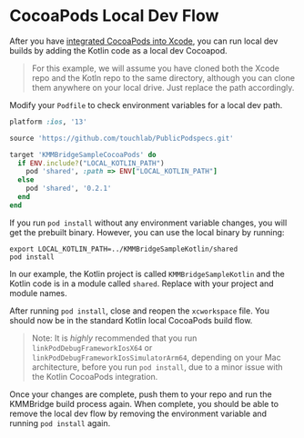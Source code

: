 # CocoaPods Local Dev Flow

After you have [integrated CocoaPods into Xcode](01_IOS_COCOAPODS.md), you can run local dev builds by adding the Kotlin code as a local dev Cocoapod.

> For this example, we will assume you have cloned both the Xcode repo and the Kotln repo to the same directory, although you can clone them anywhere on your local drive. Just replace the path accordingly.

Modify your `Podfile` to check environment variables for a local dev path.

```ruby
platform :ios, '13'

source 'https://github.com/touchlab/PublicPodspecs.git'

target 'KMMBridgeSampleCocoaPods' do
  if ENV.include?("LOCAL_KOTLIN_PATH")
    pod 'shared', :path => ENV["LOCAL_KOTLIN_PATH"]
  else
    pod 'shared', '0.2.1'
  end
end
```

If you run `pod install` without any environment variable changes, you will get the prebuilt binary. However, you can use the local binary by running:

```shell
export LOCAL_KOTLIN_PATH=../KMMBridgeSampleKotlin/shared
pod install
```

In our example, the Kotlin project is called `KMMBridgeSampleKotlin` and the Kotlin code is in a module called `shared`. Replace with your project and module names.

After running `pod install`, close and reopen the `xcworkspace` file. You should now be in the standard Kotlin local CocoaPods build flow.

> Note: It is *highly* recommended that you run `linkPodDebugFrameworkIosX64` or `linkPodDebugFrameworkIosSimulatorArm64`, depending on your Mac architecture, before you run `pod install`, due to a minor issue with the Kotlin CocoaPods integration.

Once your changes are complete, push them to your repo and run the KMMBridge build process again. When complete, you should be able to remove the local dev flow by removing the environment variable and running `pod install` again.